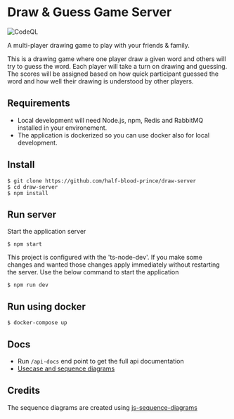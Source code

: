 # Draw & Guess Game Server

![CodeQL](https://github.com/half-blood-prince/draw-server/workflows/CodeQL/badge.svg?branch=master)

A multi-player drawing game to play with your friends & family.

This is a drawing game where one player draw a given word and others will try to guess the word. Each player will take a turn on drawing and guessing. The scores will be assigned based on how quick participant guessed the word and how well their drawing is understood by other players.


## Requirements

* Local development will need Node.js, npm, Redis and RabbitMQ installed in your environement. 
* The application is dockerized so you can use docker also for local development.


## Install

    $ git clone https://github.com/half-blood-prince/draw-server
    $ cd draw-server
    $ npm install

## Run server

Start the application server

    $ npm start

This project is configured with the 'ts-node-dev'. If you make some changes and wanted those changes apply immediately without restarting the server. Use the below command to start the application

    $ npm run dev

## Run using docker

    $ docker-compose up

## Docs

* Run `/api-docs` end point to get the full api documentation
* [Usecase and sequence diagrams](https://half-blood-prince.github.io/draw-server)

## Credits

The sequence diagrams are created using [js-sequence-diagrams](https://bramp.github.io/js-sequence-diagrams/)
